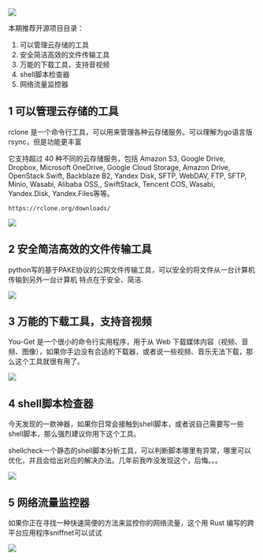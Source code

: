 <img src="/assets/image/230817-推荐5个火火火的GitHub开源项目-1.png" style="max-width: 70%; height: auto;">
<small></small>

本期推荐开源项目目录：
1. 可以管理云存储的工具
2. 安全简洁高效的文件传输工具
3. 万能的下载工具，支持音视频
4. shell脚本检查器
5. 网络流量监控器

## 1 可以管理云存储的工具

rclone 是一个命令行工具，可以用来管理各种云存储服务。可以理解为go语言版rsync，但是功能更丰富

它支持超过 40 种不同的云存储服务，包括 Amazon S3, Google Drive, Dropbox, Microsoft OneDrive, Google Cloud Storage, Amazon Drive, OpenStack Swift, Backblaze B2, Yandex Disk, SFTP, WebDAV, FTP, SFTP, Minio, Wasabi, Alibaba OSS,, SwiftStack, Tencent COS, Wasabi, Yandex.Disk, Yandex.Files等等。

```
https://rclone.org/downloads/
```


![](/assets/image/230817-推荐5个火火火的GitHub开源项目-1.png)

## 2 安全简洁高效的文件传输工具

python写的基于PAKE协议的公网文件传输工具，可以安全的将文件从一台计算机传输到另外一台计算机 特点在于安全、简洁.


![](/assets/image/230817-推荐5个火火火的GitHub开源项目-2.png)

## 3 万能的下载工具，支持音视频

You-Get 是一个很小的命令行实用程序，用于从 Web 下载媒体内容（视频、音频、图像），如果你手边没有合适的下载器，或者说一些视频、音乐无法下载，那么这个工具就很有用了。

![](/assets/image/230817-推荐5个火火火的GitHub开源项目-3.gif)

## 4  shell脚本检查器

今天发现的一款神器，如果你日常会接触到shell脚本，或者说自己需要写一些shell脚本，那么强烈建议你用下这个工具。

shellcheck一个静态的shell脚本分析工具，可以判断脚本哪里有异常，哪里可以优化，并且会给出对应的解决办法。几年前我咋没发现这个，后悔。。。


![](/assets/image/230817-推荐5个火火火的GitHub开源项目-4.png)


## 5 网络流量监控器

如果你正在寻找一种快速简便的方法来监控你的网络流量，这个用 Rust 编写的跨平台应用程序sniffnet可以试试


![](/assets/image/230817-推荐5个火火火的GitHub开源项目-5.png)


